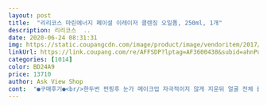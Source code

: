 ```yaml
---
layout: post 
title:  "리리코스 마린에너지 페이셜 이레이저 클렌징 오일폼, 250ml, 1개" 
description: 리리코스  ..
date: 2020-06-24 08:31:31 
img: https://static.coupangcdn.com/image/product/image/vendoritem/2017/10/27/3017370659/16d24226-7834-4ed7-8558-a5e67e41be58.jpg 
linkUrl: https://link.coupang.com/re/AFFSDP?lptag=AF3600438&subid=ahnPublicAsk&pageKey=2497038&itemId=11498719&vendorItemId=3047749577&traceid=V0-113-a3e0918911f24cb8 
categories: [1014] 
color: BD24A9 
price: 13710 
author: Ask View Shop 
cont:  "●구매후기●<br/>한두번 펀핑후 눈가 메이크업 자극적이지 않게 지운뒤 얼굴 전체 롤링 >>>손에 약간의 물을 뭍혀 눈가 메이크업을 한번더 꼼꼼하게 지워 준뒤 >>> 조금더 손에 물을 뭍혀 얼굴 전체적 롤링 후>>>  폭풍 세안 >>> 캬 개운함<br/>3통째 구매 중<br/> 그러나!!!!! 화장이 엄청 잘 지워 진다는 것!!!<br/>●●제품소개 ㅎㅎㅎ 오일리 하지 않고요 걸쭉한 폼으로 클렌징 하는 기분으로 롤링하다 씻으면 됩니다.<br/><br/>♤♤♤♤♤<br/>♧♧♧♧♧<br/>갖고 있는 샘플들이 많기도 했지만, 오일클린징폼이 대체 무슨말인가 싶기도 하고 잘못사용했다가<br/>거품이 엄청나니 너무 많이 짜서 쓰지마세요.<br/><br/>건조하신분들 특히 겨울철은 바로 스킨 들어가는게 좋아요.<br/><br/>그리고  세안후 10초 안에 스킨하는게 좋습니다.<br/><br/>끈적 or 미끌거릴거라 생각했는데.<br/>.<br/><br/>눈가 메이크업을 진하게 하시는 분들이나, 피부 화장을 두껍게 하시는 분들은 한번더 해 주셔도 전혀 자극적이지 않아요.<br/><br/>메이컵이 부드럽게 지워지고,<br/>물로 세안할땐<br/>미세먼지까지 제거해준다니<br/>사용밥법추천<br/>쓰던제품이 바닥을 보이기 시작해서 찾아보던중<br/>쓱삭쓱삭 화장지우고 물로 바로 씻으면 되고,화장 잘 지워지고, 편하고 저는 대 만족스러워 3번째 구매 중입니다.<br/><br/>아주 예전에 이상품의 샘플을 열하나쇼핑에서 리리코스 제품들 주문하고 받은적이 있어요<br/>안쓰고 그냥 버렸던 기억이 있어요<br/>약간 땡김이 있을수 있어요.<br/><br/>어느 브렌드  제품을 사용하셔도 약간의 땡김은 있는듯 합니다.<br/><br/>얼굴에 바를때는<br/>오일 폼이라고 사신분들은 속은 기분일거 같아요.<br/><br/>오일리  함이 전혀 없는데... <br/> 이름을 바꾸던지<br/>오일이라고해서<br/>요즘은 마스크땜에 화장할일이 없어 화장을 하지 않아도 이걸로 세안해요<br/>이제품의 상품평이 눈에 띄어서 주문했습니다<br/>작은 거품들이 생기면서 깨끗하게 씻어지네요<br/>저는 완전 건성이고.<br/>드릅게 예민한 40대 피부지만 만족합니다.<br/><br/>전 아주 만족합니다<br/>정말 맘에 듭니다.<br/><br/>제품명처럼 오일리함은 없지만 그래서 더 산뜻하게 클렌징 할수 있는듯하여 좋습니다.<br/><br/>제품이라고 알려주길래 함께 구입했는데.<br/>.<br/><br/>제품향은 리리코스의 고유 마린향이  은은하고.<br/>산뜻하게 나는데 모든분들이 좋아 할 만한 향같아요.<br/><br/>젤타입 클렌저예요<br/>주문해서 사용해보니 클린징오일처럼 마른손으로 시작해서 물세안으로 마칠뿐,<br/>친구가 클렌징크림을 따로 사용하지 않아도 되는<br/>클렌징 하고.<br/>폼으로 씻고 귀차니즘에  오일과 폼올인원이라 좋겠다 싶어 구매 했어요.<br/><br/>펌핑양이 꽤 많아서 한번 펌핑으로 완벽한 세안 마칠 수 있어요 (본인은 하관이 굉장히 발달한 숟가락 관상임<br/> -.<br/><br/> -;;;)<br/>폼클렌징을 구입하면서.<br/>.<br/><br/>피부 뒤집어질까봐(유분끼 있는 제품 잘못 사용하면 화농성이 종종 올라옵니다.<br/> 악건성인데욥)<br/>향도 맘에 들어 더 좋아요.<br/><br/>헌데 제품 리뷰중에 오일기가 거의없이 버블폼으로 변하는데 오일폼은 훼이크라는 말씀이 보이더라구요<br/>한두번 펀핑후 눈가 메이크업 자극적이지 않게 지운뒤 얼굴 전체 롤링 >>>손에 약간의 물을 뭍혀 눈가 메이크업을 한번더 꼼꼼하게 지워 준뒤 >>> 조금더 손에 물을 뭍혀 얼굴 전체적 롤링 후>>>  폭풍 세안 >>> 캬 개운함<br/>3통째 구매 중<br/> 그러나!!!!! 화장이 엄청 잘 지워 진다는 것!!!<br/>●●제품소개 ㅎㅎㅎ 오일리 하지 않고요 걸쭉한 폼으로 클렌징 하는 기분으로 롤링하다 씻으면 됩니다.<br/><br/>♤♤♤♤♤<br/>♧♧♧♧♧<br/>갖고 있는 샘플들이 많기도 했지만, 오일클린징폼이 대체 무슨말인가 싶기도 하고 잘못사용했다가<br/>거품이 엄청나니 너무 많이 짜서 쓰지마세요.<br/><br/>건조하신분들 특히 겨울철은 바로 스킨 들어가는게 좋아요.<br/><br/>그리고  세안후 10초 안에 스킨하는게 좋습니다.<br/><br/>끈적 or 미끌거릴거라 생각했는데.<br/>.<br/><br/>눈가 메이크업을 진하게 하시는 분들이나, 피부 화장을 두껍게 하시는 분들은 한번더 해 주셔도 전혀 자극적이지 않아요.<br/><br/>메이컵이 부드럽게 지워지고,<br/>물로 세안할땐<br/>미세먼지까지 제거해준다니<br/>사용밥법추천<br/>쓰던제품이 바닥을 보이기 시작해서 찾아보던중<br/>쓱삭쓱삭 화장지우고 물로 바로 씻으면 되고,화장 잘 지워지고, 편하고 저는 대 만족스러워 3번째 구매 중입니다.<br/><br/>아주 예전에 이상품의 샘플을 열하나쇼핑에서 리리코스 제품들 주문하고 받은적이 있어요<br/>안쓰고 그냥 버렸던 기억이 있어요<br/>약간 땡김이 있을수 있어요.<br/><br/>어느 브렌드  제품을 사용하셔도 약간의 땡김은 있는듯 합니다.<br/><br/>얼굴에 바를때는<br/>오일 폼이라고 사신분들은 속은 기분일거 같아요.<br/><br/>오일리  함이 전혀 없는데... <br/> 이름을 바꾸던지<br/>오일이라고해서<br/>요즘은 마스크땜에 화장할일이 없어 화장을 하지 않아도 이걸로 세안해요<br/>이제품의 상품평이 눈에 띄어서 주문했습니다<br/>작은 거품들이 생기면서 깨끗하게 씻어지네요<br/>저는 완전 건성이고.<br/>드릅게 예민한 40대 피부지만 만족합니다.<br/><br/>전 아주 만족합니다<br/>정말 맘에 듭니다.<br/><br/>제품명처럼 오일리함은 없지만 그래서 더 산뜻하게 클렌징 할수 있는듯하여 좋습니다.<br/><br/>제품이라고 알려주길래 함께 구입했는데.<br/>.<br/><br/>제품향은 리리코스의 고유 마린향이  은은하고.<br/>산뜻하게 나는데 모든분들이 좋아 할 만한 향같아요.<br/><br/>젤타입 클렌저예요<br/>주문해서 사용해보니 클린징오일처럼 마른손으로 시작해서 물세안으로 마칠뿐,<br/>친구가 클렌징크림을 따로 사용하지 않아도 되는<br/>클렌징 하고.<br/>폼으로 씻고 귀차니즘에  오일과 폼올인원이라 좋겠다 싶어 구매 했어요.<br/><br/>펌핑양이 꽤 많아서 한번 펌핑으로 완벽한 세안 마칠 수 있어요 (본인은 하관이 굉장히 발달한 숟가락 관상임<br/> -.<br/><br/> -;;;)<br/>폼클렌징을 구입하면서.<br/>.<br/><br/>피부 뒤집어질까봐(유분끼 있는 제품 잘못 사용하면 화농성이 종종 올라옵니다.<br/> 악건성인데욥)<br/>향도 맘에 들어 더 좋아요.<br/><br/>헌데 제품 리뷰중에 오일기가 거의없이 버블폼으로 변하는데 오일폼은 훼이크라는 말씀이 보이더라구요<br/>" 
---
```

